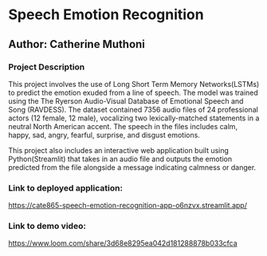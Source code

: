 # Speech Emotion Recognition

## Author: Catherine Muthoni

### Project Description

This project involves the use of Long Short Term Memory Networks(LSTMs) to predict the emotion exuded from a line of speech. The model was trained using the The Ryerson Audio-Visual Database of Emotional Speech and Song (RAVDESS). The dataset contained 7356 audio files of 24 professional actors (12 female, 12 male), vocalizing two lexically-matched statements in a neutral North American accent. The speech in the files includes calm, happy, sad, angry, fearful, surprise, and disgust emotions.

This project also includes an interactive web application built using Python(Streamlit) that takes in an audio file and outputs the emotion predicted from the file alongside a message indicating calmness or danger.


### Link to deployed application: 
https://cate865-speech-emotion-recognition-app-o6nzvx.streamlit.app/

### Link to demo video:
https://www.loom.com/share/3d68e8295ea042d181288878b033cfca

